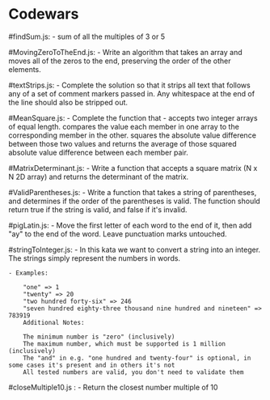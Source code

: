 # Codewars

#findSum.js: 
    - sum of all the multiples of 3 or  5 

#MovingZeroToTheEnd.js: 
    - Write an algorithm that takes an array and moves all of the zeros to the end, preserving the order of the other elements.

#textStrips.js: 
    - Complete the solution so that it strips all text that follows any of a set of comment markers passed in. Any whitespace at the end of the line should also be stripped out.

#MeanSquare.js: 
    - Complete the function that
    - accepts two integer arrays of equal length. compares the value each member in one array to the  corresponding member in the other. squares the absolute value difference between those two values and returns the average of those squared absolute value difference between each member pair.

#MatrixDeterminant.js: 
    - Write a function that accepts a square matrix (N x N 2D array) and returns the determinant of the matrix.

#ValidParentheses.js:
    - Write a function that takes a string of parentheses, and determines if the order of the parentheses is valid. The function should return true if the string is valid, and false if it's invalid.

#pigLatin.js: 
    - Move the first letter of each word to the end of it, then add "ay" to the end of the word. Leave punctuation marks untouched.

#stringToInteger.js: 
    - In this kata we want to convert a string into an integer. The strings simply  represent the numbers in words.

    - Examples:

        "one" => 1
        "twenty" => 20
        "two hundred forty-six" => 246
        "seven hundred eighty-three thousand nine hundred and nineteen" => 783919
        Additional Notes:

        The minimum number is "zero" (inclusively)
        The maximum number, which must be supported is 1 million (inclusively)
        The "and" in e.g. "one hundred and twenty-four" is optional, in some cases it's present and in others it's not
        All tested numbers are valid, you don't need to validate them

#closeMultiple10.js : 
    - Return the closest number multiple of 10


